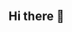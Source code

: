## Hi there 👋

<!--
**JoelALukwe/JoelALukwe** is a ✨ _special_ ✨ repository because its `README.md` (this file) appears on your GitHub profile.

Here are some ideas to get you started:
- 🔭 I’m currently working on Utilizing machine learning for attributing sources of foodborn pathogens
- 🌱 I’m currently learning Advanced data science,artificial inteligence and machine learning techniques and applications, particularly in health data and bioinformatics and genomics
- 👯 I’m looking to collaborate on Projects that utilize artificial inteligence machine learning and data science to solve real-world problems, especially in health and bioinformatics
- 🤔 I’m looking for help with bioinformatics and mentorship
- 💬 Ask me about backend software engineering,founding startups.
- 📫 How to reach me: X @alukwejoel
- 😄 Pronouns: He/Him
- ⚡ Fun fact: i love nature,Drawing and excercising
-->
